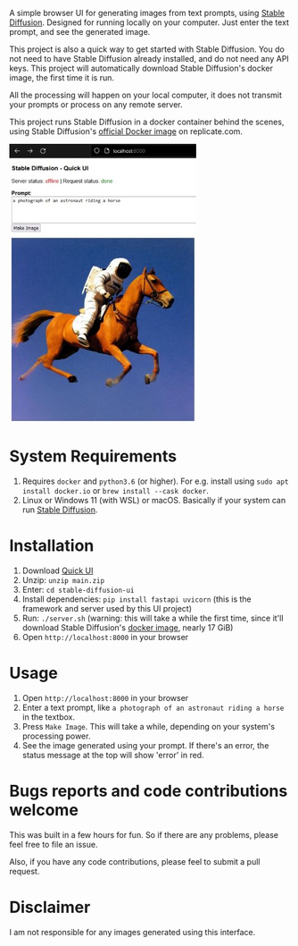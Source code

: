 A simple browser UI for generating images from text prompts, using [Stable Diffusion](https://replicate.com/stability-ai/stable-diffusion). Designed for running locally on your computer. Just enter the text prompt, and see the generated image.

This project is also a quick way to get started with Stable Diffusion. You do not need to have Stable Diffusion already installed, and do not need any API keys. This project will automatically download Stable Diffusion's docker image, the first time it is run.

All the processing will happen on your local computer, it does not transmit your prompts or process on any remote server.

This project runs Stable Diffusion in a docker container behind the scenes, using Stable Diffusion's [official Docker image](https://replicate.com/stability-ai/stable-diffusion) on replicate.com.

![Screenshot of tool](shot1.jpeg?raw=true)

# System Requirements
1. Requires `docker` and `python3.6` (or higher). For e.g. install using `sudo apt install docker.io` or `brew install --cask docker`.
2. Linux or Windows 11 (with WSL) or macOS. Basically if your system can run [Stable Diffusion](https://replicate.com/stability-ai/stable-diffusion).

# Installation
1. Download [Quick UI](https://github.com/cmdr2/stable-diffusion-ui/archive/refs/heads/main.zip)
2. Unzip: `unzip main.zip`
3. Enter: `cd stable-diffusion-ui`
4. Install dependencies: `pip install fastapi uvicorn` (this is the framework and server used by this UI project)
5. Run: `./server.sh` (warning: this will take a while the first time, since it'll download Stable Diffusion's [docker image](https://replicate.com/stability-ai/stable-diffusion), nearly 17 GiB)
6. Open `http://localhost:8000` in your browser

# Usage
1. Open `http://localhost:8000` in your browser
2. Enter a text prompt, like `a photograph of an astronaut riding a horse` in the textbox.
3. Press `Make Image`. This will take a while, depending on your system's processing power.
4. See the image generated using your prompt. If there's an error, the status message at the top will show 'error' in red.

# Bugs reports and code contributions welcome
This was built in a few hours for fun. So if there are any problems, please feel free to file an issue.

Also, if you have any code contributions, please feel to submit a pull request.

# Disclaimer
I am not responsible for any images generated using this interface.